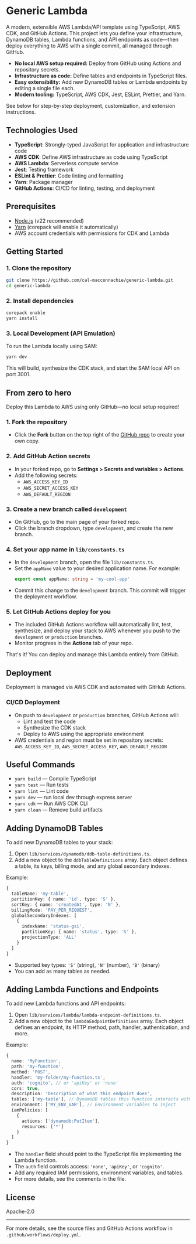 # Generic Lambda

A modern, extensible AWS Lambda/API template using TypeScript, AWS CDK, and GitHub Actions. This project lets you define your infrastructure, DynamoDB tables, Lambda functions, and API endpoints as code—then deploy everything to AWS with a single commit, all managed through GitHub.

- **No local AWS setup required:** Deploy from GitHub using Actions and repository secrets.
- **Infrastructure as code:** Define tables and endpoints in TypeScript files.
- **Easy extensibility:** Add new DynamoDB tables or Lambda endpoints by editing a single file each.
- **Modern tooling:** TypeScript, AWS CDK, Jest, ESLint, Prettier, and Yarn.

See below for step-by-step deployment, customization, and extension instructions.

## Technologies Used
- **TypeScript**: Strongly-typed JavaScript for application and infrastructure code
- **AWS CDK**: Define AWS infrastructure as code using TypeScript
- **AWS Lambda**: Serverless compute service
- **Jest**: Testing framework
- **ESLint & Prettier**: Code linting and formatting
- **Yarn**: Package manager
- **GitHub Actions**: CI/CD for linting, testing, and deployment

## Prerequisites
- [Node.js](https://nodejs.org/) (v22 recommended)
- [Yarn](https://yarnpkg.com/) (corepack will enable it automatically)
- AWS account credentials with permissions for CDK and Lambda

## Getting Started

### 1. Clone the repository
```sh
git clone https://github.com/cal-macconnachie/generic-lambda.git
cd generic-lambda
```

### 2. Install dependencies
```sh
corepack enable
yarn install
```

### 3. Local Development (API Emulation)
To run the Lambda locally using SAM:
```sh
yarn dev
```
This will build, synthesize the CDK stack, and start the SAM local API on port 3001.

## From zero to hero

Deploy this Lambda to AWS using only GitHub—no local setup required!

### 1. Fork the repository
- Click the **Fork** button on the top right of the [GitHub repo](https://github.com/cal-macconnachie/generic-lambda) to create your own copy.

### 2. Add GitHub Action secrets
- In your forked repo, go to **Settings > Secrets and variables > Actions**.
- Add the following secrets:
  - `AWS_ACCESS_KEY_ID`
  - `AWS_SECRET_ACCESS_KEY`
  - `AWS_DEFAULT_REGION`

### 3. Create a new branch called `development`
- On GitHub, go to the main page of your forked repo.
- Click the branch dropdown, type `development`, and create the new branch.

### 4. Set your app name in `lib/constants.ts`
- In the `development` branch, open the file `lib/constants.ts`.
- Set the `appName` value to your desired application name. For example:
  ```typescript
  export const appName: string = 'my-cool-app'
  ```
- Commit this change to the `development` branch. This commit will trigger the deployment workflow.

### 5. Let GitHub Actions deploy for you
- The included GitHub Actions workflow will automatically lint, test, synthesize, and deploy your stack to AWS whenever you push to the `development` or `production` branches.
- Monitor progress in the **Actions** tab of your repo.

That's it! You can deploy and manage this Lambda entirely from GitHub.

## Deployment
Deployment is managed via AWS CDK and automated with GitHub Actions.

### CI/CD Deployment
- On push to `development` or `production` branches, GitHub Actions will:
  - Lint and test the code
  - Synthesize the CDK stack
  - Deploy to AWS using the appropriate environment
- AWS credentials and region must be set in repository secrets: `AWS_ACCESS_KEY_ID`, `AWS_SECRET_ACCESS_KEY`, `AWS_DEFAULT_REGION`

## Useful Commands
- `yarn build` — Compile TypeScript
- `yarn test` — Run tests
- `yarn lint` — Lint code
- `yarn dev` — run local dev through express server
- `yarn cdk` — Run AWS CDK CLI
- `yarn clean` — Remove build artifacts

## Adding DynamoDB Tables

To add new DynamoDB tables to your stack:

1. Open `lib/services/dynamodb/ddb-table-definitions.ts`.
2. Add a new object to the `ddbTableDefinitions` array. Each object defines a table, its keys, billing mode, and any global secondary indexes.

Example:
```typescript
{
  tableName: 'my-table',
  partitionKey: { name: 'id', type: 'S' },
  sortKey: { name: 'createdAt', type: 'N' },
  billingMode: 'PAY_PER_REQUEST',
  globalSecondaryIndexes: [
    {
      indexName: 'status-gsi',
      partitionKey: { name: 'status', type: 'S' },
      projectionType: 'ALL'
    }
  ]
}
```
- Supported key types: `'S'` (string), `'N'` (number), `'B'` (binary)
- You can add as many tables as needed.

## Adding Lambda Functions and Endpoints

To add new Lambda functions and API endpoints:

1. Open `lib/services/lambda/lambda-endpoint-definitions.ts`.
2. Add a new object to the `lambdaEndpointDefinitions` array. Each object defines an endpoint, its HTTP method, path, handler, authentication, and more.

Example:
```typescript
{
  name: 'MyFunction',
  path: 'my-function',
  method: 'POST',
  handler: 'my-folder/my-function.ts',
  auth: 'cognito', // or 'apiKey' or 'none'
  cors: true,
  description: 'Description of what this endpoint does',
  tables: ['my-table'], // DynamoDB tables this function interacts with
  environment: ['MY_ENV_VAR'], // Environment variables to inject
  iamPolicies: [
    {
      actions: ['dynamodb:PutItem'],
      resources: ['*']
    }
  ]
}
```
- The `handler` field should point to the TypeScript file implementing the Lambda function.
- The `auth` field controls access: `'none'`, `'apiKey'`, or `'cognito'`.
- Add any required IAM permissions, environment variables, and tables.
- For more details, see the comments in the file.

## License
Apache-2.0

---

For more details, see the source files and GitHub Actions workflow in `.github/workflows/deploy.yml`.
